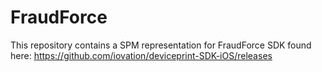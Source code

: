 # FraudForce

This repository contains a SPM representation for FraudForce SDK found here: https://github.com/iovation/deviceprint-SDK-iOS/releases
